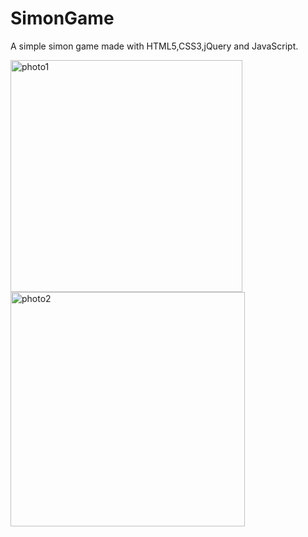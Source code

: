 # SimonGame
A simple simon game made with HTML5,CSS3,jQuery and JavaScript.

<img width="371" alt="photo1" src="https://user-images.githubusercontent.com/55875010/106627987-ffb26500-6581-11eb-8460-e44b76e975df.PNG">
<img width="375" alt="photo2" src="https://user-images.githubusercontent.com/55875010/106628006-03de8280-6582-11eb-9710-b6b1134e6067.PNG">

